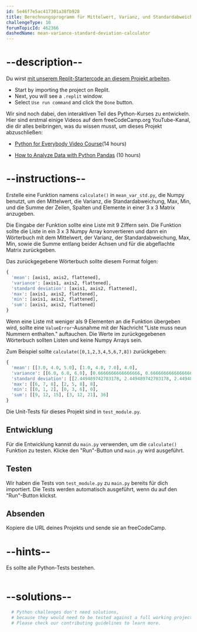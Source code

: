 ```yaml
---
id: 5e46f7e5ac417301a38fb928
title: Berechnungsprogramm für Mittelwert, Varianz, und Standardabweichung
challengeType: 10
forumTopicId: 462366
dashedName: mean-variance-standard-deviation-calculator
---
```


# --description--

Du wirst <a href="https://replit.com/github/topcoder-platform/boilerplate-mean-variance-standard-deviation-calculator" target="_blank" rel="noopener noreferrer nofollow">mit unserem Replit-Startercode an diesem Projekt arbeiten</a>.

-   Start by importing the project on Replit.
-   Next, you will see a `.replit` window.
-   Select `Use run command` and click the `Done` button.


Wir sind noch dabei, den interaktiven Teil des Python-Kurses zu entwickeln. Hier sind erstmal einige Videos auf dem freeCodeCamp.org YouTube-Kanal, die dir alles beibringen, was du wissen musst, um dieses Projekt abzuschließen:

- <a href="https://www.freecodecamp.org/news/python-for-everybody/" target="_blank" rel="noopener noreferrer nofollow">Python for Everybody Video Course</a>(14 hours)

- <a href="https://www.freecodecamp.org/news/how-to-analyze-data-with-python-pandas/" target="_blank" rel="noopener noreferrer nofollow">How to Analyze Data with Python Pandas</a> (10 hours)

# --instructions--

Erstelle eine Funktion namens `calculate()` in `mean_var_std.py`, die Numpy benutzt, um den Mittelwert, die Varianz, die Standardabweichung, Max, Min, und die Summe der Zeilen, Spalten und Elemente in einer 3 x 3 Matrix anzugeben.

Die Eingabe der Funktion sollte eine Liste mit 9 Ziffern sein. Die Funktion sollte die Liste in ein 3 x 3 Numpy Array konvertieren und dann ein Wörterbuch mit dem Mittelwert, der Varianz, der Standardabweichung, Max, Min, sowie die Summe entlang beider Achsen und für die abgeflachte Matrix zurückgeben.

Das zurückgegebene Wörterbuch sollte diesem Format folgen:

```py
{
  'mean': [axis1, axis2, flattened],
  'variance': [axis1, axis2, flattened],
  'standard deviation': [axis1, axis2, flattened],
  'max': [axis1, axis2, flattened],
  'min': [axis1, axis2, flattened],
  'sum': [axis1, axis2, flattened]
}
```

Wenn eine Liste mit weniger als 9 Elementen an die Funktion übergeben wird, sollte eine `ValueError`-Ausnahme mit der Nachricht "Liste muss neun Nummern enthalten." auftauchen. Die Werte im zurückgegebenen Wörterbuch sollten Listen und keine Numpy Arrays sein.

Zum Beispiel sollte `calculate([0,1,2,3,4,5,6,7,8])` zurückgeben:

```py
{
  'mean': [[3.0, 4.0, 5.0], [1.0, 4.0, 7.0], 4.0],
  'variance': [[6.0, 6.0, 6.0], [0.6666666666666666, 0.6666666666666666, 0.6666666666666666], 6.666666666666667],
  'standard deviation': [[2.449489742783178, 2.449489742783178, 2.449489742783178], [0.816496580927726, 0.816496580927726, 0.816496580927726], 2.581988897471611],
  'max': [[6, 7, 8], [2, 5, 8], 8],
  'min': [[0, 1, 2], [0, 3, 6], 0],
  'sum': [[9, 12, 15], [3, 12, 21], 36]
}
```

Die Unit-Tests für dieses Projekt sind in `test_module.py`.

## Entwicklung

Für die Entwicklung kannst du `main.py` verwenden, um die `calculate()` Funktion zu testen. Klicke den "Run"-Button und `main.py` wird ausgeführt.

## Testen

Wir haben die Tests von `test_module.py` zu `main.py` bereits für dich importiert. Die Tests werden automatisch ausgeführt, wenn du auf den "Run"-Button klickst.

## Absenden

Kopiere die URL deines Projekts und sende sie an freeCodeCamp.

# --hints--

Es sollte alle Python-Tests bestehen.

```js

```

# --solutions--

```py
  # Python challenges don't need solutions,
  # because they would need to be tested against a full working project.
  # Please check our contributing guidelines to learn more.
```
